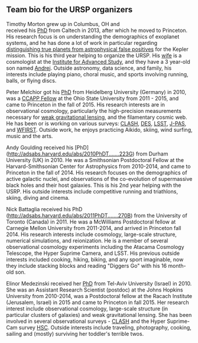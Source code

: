 Team bio for the URSP organizers
--------------------------------

Timothy Morton grew up in Columbus, OH and  
received his [PhD](http://thesis.library.caltech.edu/8024/) from Caltech in 2013, after which he moved to Princeton. His
research focus is on understanding the demographics of exoplanet systems, and he has done a
lot of work in particular regarding [distinguishing true planets from astrophysical false positives](http://www.nytimes.com/2016/05/11/science/kepler-planets-nasa.html?_r=0) for the Kepler
mission.  This is his third year helping to organize the URSP.  His [wife](http://www.sns.ias.edu/~verag/) is a
cosmologist at the [Institute for Advanced Study](https://www.ias.edu/), and they have a 3 year-old son
named [Andrej](https://www.youtube.com/watch?v=CAIhtf77jD0).  Outside astronomy, data science, and family, his interests
include playing piano, choral music, and sports involving running, balls, or
flying discs.

Peter Melchior got his [PhD](http://archiv.ub.uni-heidelberg.de/volltextserver/10954/) from Heidelberg University (Germany) in 2010, was a [CCAPP Fellow](http://ccapp.osu.edu) at the Ohio State University from 2011 - 2015, and came to Princeton in the fall of 2015.
His research interests are in observational cosmology, particularly the high-precision measurements necessary for [weak gravitational lensing](http://pmelchior.net/research_des_sv_clusters.html), and the filamentary cosmic web.
He has been or is working on various surveys: [CLASH](http://www.stsci.edu/~postman/CLASH/Home.html), [DES](http://www.darkenergysurvey.org/), [LSST](http://lsst.org/), [J-PAS](http://www.j-pas.org/), and [WFIRST](http://wfirst.gsfc.nasa.gov/).
Outside work, he enjoys practicing Aikido, skiing, wind surfing, music and the
arts.

Andy Goulding received his [PhD]
(http://adsabs.harvard.edu/abs/2010PhDT.......223G) from Durham
University (UK) in 2010. He was a Smithsonian Postdoctoral Fellow at
the Harvard-Smithsonian Center for Astrophysics from 2010-2014, and
came to Princeton in the fall of 2014. His research focuses on the
demographics of active galactic nuclei, and observations of the
co-evolution of supermassive black holes and their host galaxies. This
is his 2nd year helping with the USRP. His outside interests include
competitive running and triathlons, skiing, diving and cinema.

Nick Battaglia received his PhD
(http://adsabs.harvard.edu/abs/2011PhDT.......270B) from the
University of Toronto (Canada) in 2011. He was a McWilliams
Postdoctoral fellow at Carnegie Mellon University from 2011-2014, and
arrived in Princeton fall 2014. His research interests include
cosmology, large-scale structure, numerical simulations, and
reionization. He is a member of several observational cosmology
experiments including the Atacama Cosmology Telescope, the Hyper
Suprime Camera, and LSST. His previous outside interests included
cooking, hiking, biking, and any sport imaginable, now they include
stacking blocks and reading "Diggers Go" with his 16 month-old son.

Elinor Medezinski received her [PhD](http://www.pha.jhu.edu/~elinor/em_pthesis_110317.pdf) from Tel-Aviv University (Israel) in 2010. She was an Assistant Research Scientist (postdoc) at the Johns Hopkins University from 2010-2014, was a Postdoctoral fellow at the Racach Institute (Jerusalem, Israel) in 2015 and came to Princeton in fall 2015. Her research interest include observational cosmology, large-scale structure (in particular clusters of galaxies) and weak gravitational lensing. She has been involved in several observational surveys - [CLASH](http://www.stsci.edu/~postman/CLASH/Home.html) and the Hyper Suprime-Cam survey [HSC](http://www.naoj.org/Projects/HSC/surveyplan.html). Outside interests include traveling, photography, cooking, sailing and (mostly) surviving her toddler's terrible twos.
